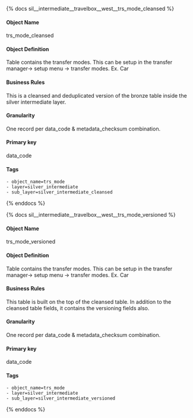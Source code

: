 {% docs sil__intermediate__travelbox__west__trs_mode_cleansed %}

#### Object Name
trs_mode_cleansed

#### Object Definition
Table contains the transfer modes. This can be setup in the transfer manager-&gt; setup menu -&gt;  transfer modes. Ex. Car

#### Business Rules
This is a cleansed and deduplicated version of the bronze table inside the silver intermediate layer.

#### Granularity
One record per data_code & metadata_checksum combination.

#### Primary key
data_code

#### Tags
    - object_name=trs_mode
    - layer=silver_intermediate
    - sub_layer=silver_intermediate_cleansed

{% enddocs %}

{% docs sil__intermediate__travelbox__west__trs_mode_versioned %}

#### Object Name
trs_mode_versioned

#### Object Definition
Table contains the transfer modes. This can be setup in the transfer manager-&gt; setup menu -&gt;  transfer modes. Ex. Car

#### Business Rules
This table is built on the top of the cleansed table. In addition to the cleansed table fields, it contains the versioning fields also.

#### Granularity
One record per data_code & metadata_checksum combination.

#### Primary key
data_code

#### Tags
    - object_name=trs_mode
    - layer=silver_intermediate
    - sub_layer=silver_intermediate_versioned

{% enddocs %}